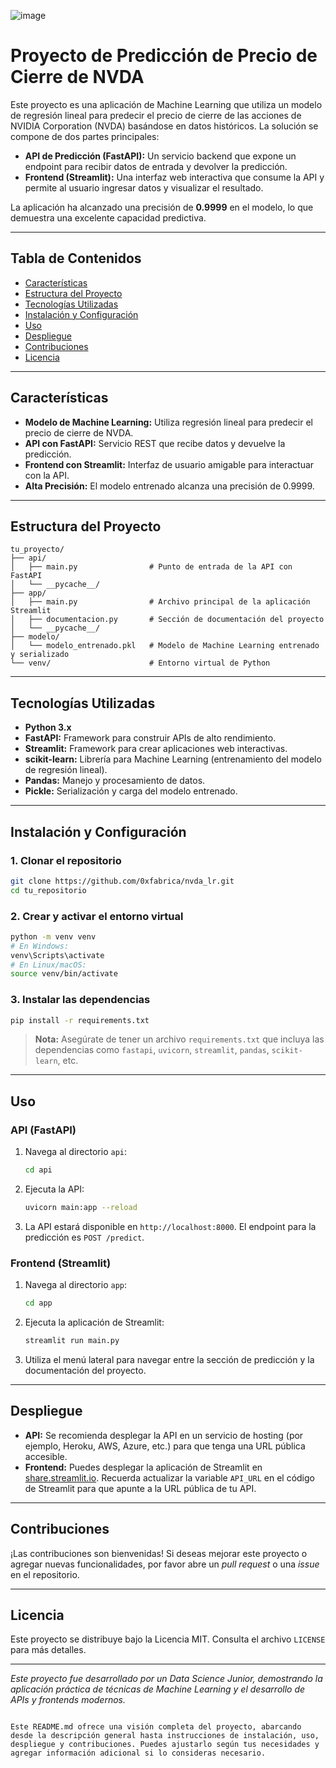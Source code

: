 ![image](https://github.com/user-attachments/assets/24d67f4d-8e3b-4b9c-b9d0-38b912d30587)

# Proyecto de Predicción de Precio de Cierre de NVDA

Este proyecto es una aplicación de Machine Learning que utiliza un modelo de regresión lineal para predecir el precio de cierre de las acciones de NVIDIA Corporation (NVDA) basándose en datos históricos. La solución se compone de dos partes principales:

- **API de Predicción (FastAPI):** Un servicio backend que expone un endpoint para recibir datos de entrada y devolver la predicción.
- **Frontend (Streamlit):** Una interfaz web interactiva que consume la API y permite al usuario ingresar datos y visualizar el resultado.

La aplicación ha alcanzado una precisión de **0.9999** en el modelo, lo que demuestra una excelente capacidad predictiva.

---

## Tabla de Contenidos

- [Características](#características)
- [Estructura del Proyecto](#estructura-del-proyecto)
- [Tecnologías Utilizadas](#tecnologías-utilizadas)
- [Instalación y Configuración](#instalación-y-configuración)
- [Uso](#uso)
- [Despliegue](#despliegue)
- [Contribuciones](#contribuciones)
- [Licencia](#licencia)

---

## Características

- **Modelo de Machine Learning:** Utiliza regresión lineal para predecir el precio de cierre de NVDA.
- **API con FastAPI:** Servicio REST que recibe datos y devuelve la predicción.
- **Frontend con Streamlit:** Interfaz de usuario amigable para interactuar con la API.
- **Alta Precisión:** El modelo entrenado alcanza una precisión de 0.9999.

---

## Estructura del Proyecto

```
tu_proyecto/
├── api/
│   ├── main.py                # Punto de entrada de la API con FastAPI
│   └── __pycache__/
├── app/
│   ├── main.py                # Archivo principal de la aplicación Streamlit
│   ├── documentacion.py       # Sección de documentación del proyecto
│   └── __pycache__/
├── modelo/
│   └── modelo_entrenado.pkl   # Modelo de Machine Learning entrenado y serializado
└── venv/                      # Entorno virtual de Python
```

---

## Tecnologías Utilizadas

- **Python 3.x**
- **FastAPI:** Framework para construir APIs de alto rendimiento.
- **Streamlit:** Framework para crear aplicaciones web interactivas.
- **scikit-learn:** Librería para Machine Learning (entrenamiento del modelo de regresión lineal).
- **Pandas:** Manejo y procesamiento de datos.
- **Pickle:** Serialización y carga del modelo entrenado.

---

## Instalación y Configuración

### 1. Clonar el repositorio

```bash
git clone https://github.com/0xfabrica/nvda_lr.git
cd tu_repositorio
```

### 2. Crear y activar el entorno virtual

```bash
python -m venv venv
# En Windows:
venv\Scripts\activate
# En Linux/macOS:
source venv/bin/activate
```

### 3. Instalar las dependencias

```bash
pip install -r requirements.txt
```

> **Nota:** Asegúrate de tener un archivo `requirements.txt` que incluya las dependencias como `fastapi`, `uvicorn`, `streamlit`, `pandas`, `scikit-learn`, etc.

---

## Uso

### API (FastAPI)

1. Navega al directorio `api`:
    ```bash
    cd api
    ```
2. Ejecuta la API:
    ```bash
    uvicorn main:app --reload
    ```
3. La API estará disponible en `http://localhost:8000`. El endpoint para la predicción es `POST /predict`.

### Frontend (Streamlit)

1. Navega al directorio `app`:
    ```bash
    cd app
    ```
2. Ejecuta la aplicación de Streamlit:
    ```bash
    streamlit run main.py
    ```
3. Utiliza el menú lateral para navegar entre la sección de predicción y la documentación del proyecto.

---

## Despliegue

- **API:** Se recomienda desplegar la API en un servicio de hosting (por ejemplo, Heroku, AWS, Azure, etc.) para que tenga una URL pública accesible.
- **Frontend:** Puedes desplegar la aplicación de Streamlit en [share.streamlit.io](https://share.streamlit.io/). Recuerda actualizar la variable `API_URL` en el código de Streamlit para que apunte a la URL pública de tu API.

---

## Contribuciones

¡Las contribuciones son bienvenidas! Si deseas mejorar este proyecto o agregar nuevas funcionalidades, por favor abre un _pull request_ o una _issue_ en el repositorio.

---

## Licencia

Este proyecto se distribuye bajo la Licencia MIT. Consulta el archivo `LICENSE` para más detalles.

---

*Este proyecto fue desarrollado por un Data Science Junior, demostrando la aplicación práctica de técnicas de Machine Learning y el desarrollo de APIs y frontends modernos.*
```

Este README.md ofrece una visión completa del proyecto, abarcando desde la descripción general hasta instrucciones de instalación, uso, despliegue y contribuciones. Puedes ajustarlo según tus necesidades y agregar información adicional si lo consideras necesario.
